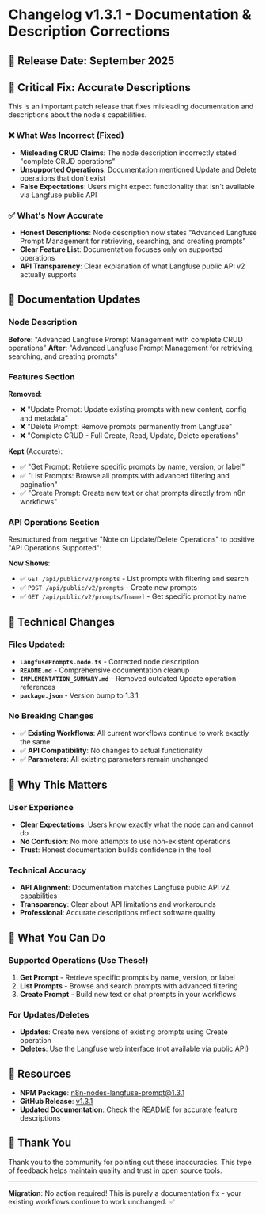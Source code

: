 # Changelog v1.3.1 - Documentation & Description Corrections

## 🎯 Release Date: September 2025

## 🔧 Critical Fix: Accurate Descriptions

This is an important patch release that fixes misleading documentation and descriptions about the node's capabilities.

### ❌ What Was Incorrect (Fixed)
- **Misleading CRUD Claims**: The node description incorrectly stated "complete CRUD operations"
- **Unsupported Operations**: Documentation mentioned Update and Delete operations that don't exist
- **False Expectations**: Users might expect functionality that isn't available via Langfuse public API

### ✅ What's Now Accurate
- **Honest Descriptions**: Node description now states "Advanced Langfuse Prompt Management for retrieving, searching, and creating prompts"
- **Clear Feature List**: Documentation focuses only on supported operations
- **API Transparency**: Clear explanation of what Langfuse public API v2 actually supports

## 📝 Documentation Updates

### Node Description
**Before**: "Advanced Langfuse Prompt Management with complete CRUD operations"
**After**: "Advanced Langfuse Prompt Management for retrieving, searching, and creating prompts"

### Features Section  
**Removed**:
- ❌ "Update Prompt: Update existing prompts with new content, config and metadata"
- ❌ "Delete Prompt: Remove prompts permanently from Langfuse"  
- ❌ "Complete CRUD - Full Create, Read, Update, Delete operations"

**Kept** (Accurate):
- ✅ "Get Prompt: Retrieve specific prompts by name, version, or label"
- ✅ "List Prompts: Browse all prompts with advanced filtering and pagination"  
- ✅ "Create Prompt: Create new text or chat prompts directly from n8n workflows"

### API Operations Section
Restructured from negative "Note on Update/Delete Operations" to positive "API Operations Supported":

**Now Shows**:
- ✅ `GET /api/public/v2/prompts` - List prompts with filtering and search
- ✅ `POST /api/public/v2/prompts` - Create new prompts
- ✅ `GET /api/public/v2/prompts/[name]` - Get specific prompt by name

## 🔧 Technical Changes

### Files Updated:
- **`LangfusePrompts.node.ts`** - Corrected node description
- **`README.md`** - Comprehensive documentation cleanup  
- **`IMPLEMENTATION_SUMMARY.md`** - Removed outdated Update operation references
- **`package.json`** - Version bump to 1.3.1

### No Breaking Changes
- ✅ **Existing Workflows**: All current workflows continue to work exactly the same
- ✅ **API Compatibility**: No changes to actual functionality
- ✅ **Parameters**: All existing parameters remain unchanged

## 🎯 Why This Matters

### User Experience
- **Clear Expectations**: Users know exactly what the node can and cannot do
- **No Confusion**: No more attempts to use non-existent operations
- **Trust**: Honest documentation builds confidence in the tool

### Technical Accuracy
- **API Alignment**: Documentation matches Langfuse public API v2 capabilities
- **Transparency**: Clear about API limitations and workarounds
- **Professional**: Accurate descriptions reflect software quality

## 🚀 What You Can Do

### Supported Operations (Use These!)
1. **Get Prompt** - Retrieve specific prompts by name, version, or label
2. **List Prompts** - Browse and search prompts with advanced filtering
3. **Create Prompt** - Build new text or chat prompts in your workflows

### For Updates/Deletes
- **Updates**: Create new versions of existing prompts using Create operation
- **Deletes**: Use the Langfuse web interface (not available via public API)

## 🔗 Resources
- **NPM Package**: [n8n-nodes-langfuse-prompt@1.3.1](https://www.npmjs.com/package/n8n-nodes-langfuse-prompt)
- **GitHub Release**: [v1.3.1](https://github.com/rlquilez/n8n-nodes-langfuse-prompt/releases/tag/v1.3.1)  
- **Updated Documentation**: Check the README for accurate feature descriptions

## 🙏 Thank You

Thank you to the community for pointing out these inaccuracies. This type of feedback helps maintain quality and trust in open source tools.

---

**Migration**: No action required! This is purely a documentation fix - your existing workflows continue to work unchanged. ✅
